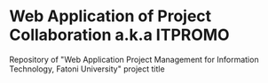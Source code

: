 # Web Application of Project Collaboration a.k.a ITPROMO
Repository of "Web Application Project Management for Information Technology, Fatoni University" project title 

